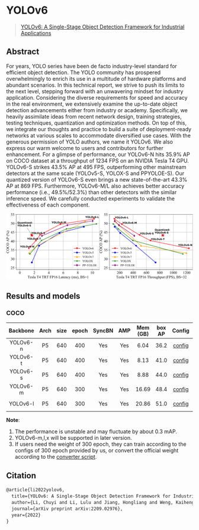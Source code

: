 # YOLOv6

> [YOLOv6: A Single-Stage Object Detection Framework for Industrial Applications](https://arxiv.org/abs/2209.02976)

<!-- [ALGORITHM] -->

## Abstract

For years, YOLO series have been de facto industry-level standard for efficient object detection. The YOLO community has prospered overwhelmingly to enrich its use in a multitude of hardware platforms and abundant scenarios. In this technical report, we strive to push its limits to the next level, stepping forward with an unwavering mindset for industry application. Considering the diverse requirements for speed and accuracy in the real environment, we extensively examine the up-to-date object detection advancements either from industry or academy. Specifically, we heavily assimilate ideas from recent network design, training strategies, testing techniques, quantization and optimization methods. On top of this, we integrate our thoughts and practice to build a suite of deployment-ready networks at various scales to accommodate diversified use cases. With the generous permission of YOLO authors, we name it YOLOv6. We also express our warm welcome to users and contributors for further enhancement. For a glimpse of performance, our YOLOv6-N hits 35.9% AP on COCO dataset at a throughput of 1234 FPS on an NVIDIA Tesla T4 GPU. YOLOv6-S strikes 43.5% AP at 495 FPS, outperforming other mainstream detectors at the same scale (YOLOv5-S, YOLOX-S and PPYOLOE-S). Our quantized version of YOLOv6-S even brings a new state-of-the-art 43.3% AP at 869 FPS. Furthermore, YOLOv6-M/L also achieves better accuracy performance (i.e., 49.5%/52.3%) than other detectors with the similar inference speed. We carefully conducted experiments to validate the effectiveness of each component.

<div align=center>
<img src="https://github.com/meituan/YOLOv6/raw/main/assets/speed_comparision_v2.png"/>
</div>

## Results and models

### COCO

| Backbone | Arch | size | epoch | SyncBN | AMP | Mem (GB) | box AP |                           Config                            |                                                                                                                                                           Download                                                                                                                                                           |
| :------: | :--: | :--: | :---: | :----: | :-: | :------: | :----: | :---------------------------------------------------------: | :--------------------------------------------------------------------------------------------------------------------------------------------------------------------------------------------------------------------------------------------------------------------------------------------------------------------------: |
| YOLOv6-n |  P5  | 640  |  400  |  Yes   | Yes |   6.04   |  36.2  | [config](../yolov6/yolov6_n_syncbn_fast_8xb32-400e_coco.py) | [model](https://download.openmmlab.com/mmyolo/v0/yolov6/yolov6_n_syncbn_fast_8xb32-400e_coco/yolov6_n_syncbn_fast_8xb32-400e_coco_20221030_202726-d99b2e82.pth) \| [log](https://download.openmmlab.com/mmyolo/v0/yolov6/yolov6_n_syncbn_fast_8xb32-400e_coco/yolov6_n_syncbn_fast_8xb32-400e_coco_20221030_202726.log.json) |
| YOLOv6-t |  P5  | 640  |  400  |  Yes   | Yes |   8.13   |  41.0  | [config](../yolov6/yolov6_t_syncbn_fast_8xb32-400e_coco.py) | [model](https://download.openmmlab.com/mmyolo/v0/yolov6/yolov6_t_syncbn_fast_8xb32-400e_coco/yolov6_t_syncbn_fast_8xb32-400e_coco_20221030_143755-cf0d278f.pth) \| [log](https://download.openmmlab.com/mmyolo/v0/yolov6/yolov6_t_syncbn_fast_8xb32-400e_coco/yolov6_t_syncbn_fast_8xb32-400e_coco_20221030_143755.log.json) |
| YOLOv6-s |  P5  | 640  |  400  |  Yes   | Yes |   8.88   |  44.0  | [config](../yolov6/yolov6_s_syncbn_fast_8xb32-400e_coco.py) | [model](https://download.openmmlab.com/mmyolo/v0/yolov6/yolov6_s_syncbn_fast_8xb32-400e_coco/yolov6_s_syncbn_fast_8xb32-400e_coco_20221102_203035-932e1d91.pth) \| [log](https://download.openmmlab.com/mmyolo/v0/yolov6/yolov6_s_syncbn_fast_8xb32-400e_coco/yolov6_s_syncbn_fast_8xb32-400e_coco_20221102_203035.log.json) |
| YOLOv6-m |  P5  | 640  |  300  |  Yes   | Yes |  16.69   |  48.4  | [config](../yolov6/yolov6_m_syncbn_fast_8xb32-400e_coco.py) |                                                                                                                                                   [model](<>) \| [log](<>)                                                                                                                                                   |
| YOLOv6-l |  P5  | 640  |  300  |  Yes   | Yes |  20.86   |  51.0  | [config](../yolov6/yolov6_l_syncbn_fast_8xb32-300e_coco.py) |                                                                                                                                                   [model](<>) \| [log](<>)                                                                                                                                                   |

**Note**:

1. The performance is unstable and may fluctuate by about 0.3 mAP.
2. YOLOv6-m,l,x will be supported in later version.
3. If users need the weight of 300 epoch, they can train according to the configs of 300 epoch provided by us, or convert the official weight according to the [converter script](../../tools/model_converters/).

## Citation

```latex
@article{li2022yolov6,
  title={YOLOv6: A Single-Stage Object Detection Framework for Industrial Applications},
  author={Li, Chuyi and Li, Lulu and Jiang, Hongliang and Weng, Kaiheng and Geng, Yifei and Li, Liang and Ke, Zaidan and Li, Qingyuan and Cheng, Meng and Nie, Weiqiang and others},
  journal={arXiv preprint arXiv:2209.02976},
  year={2022}
}
```
